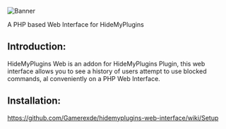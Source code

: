 ![](https://i.imgur.com/EUTlrdA.png "Banner")

A PHP based Web Interface for HideMyPlugins


## Introduction:
HideMyPlugins Web is an addon for HideMyPlugins Plugin, this web interface allows you to see a history of users attempt to use blocked commands, al conveniently on a PHP Web Interface.

## Installation:
https://github.com/Gamerexde/hidemyplugins-web-interface/wiki/Setup
